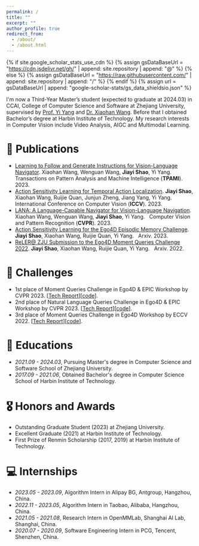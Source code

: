 ```yaml
---
permalink: /
title: ""
excerpt: ""
author_profile: true
redirect_from: 
  - /about/
  - /about.html
---
```


{% if site.google_scholar_stats_use_cdn %}
{% assign gsDataBaseUrl = "https://cdn.jsdelivr.net/gh/" | append: site.repository | append: "@" %}
{% else %}
{% assign gsDataBaseUrl = "https://raw.githubusercontent.com/" | append: site.repository | append: "/" %}
{% endif %}
{% assign url = gsDataBaseUrl | append: "google-scholar-stats/gs_data_shieldsio.json" %}

<span class='anchor' id='about-me'></span>

I'm now a Third-Year Master’s student (expected to graduate at 2024.03) in CCAI, College of Computer Science and Software at Zhejiang University, supervised by [Prof. Yi Yang](https://scholar.google.com/citations?user=RMSuNFwAAAAJ&hl=zh-CN) and [Dr. Xiaohan Wang](https://scholar.google.com/citations?user=iGA10XoAAAAJ&hl=zh-CN). Before that I obtained Bachelor’s degree at Harbin Institute of Technology. My research interests in Computer Vision include Video Analysis, AIGC and Multimodal Learning.


# 📝 Publications 

- [Learning to Follow and Generate Instructions for Vision-Language Navigator](https://ieeexplore.ieee.org/abstract/document/10359152/). Xiaohan Wang, Wenguan Wang, **Jiayi Shao**, Yi Yang. &nbsp; Transactions on Pattern Analysis and Machine Intelligence (**TPAMI**). 2023.
- [Action Sensitivity Learning for Temporal Action Localization](https://openaccess.thecvf.com/content/ICCV2023/papers/Shao_Action_Sensitivity_Learning_for_Temporal_Action_Localization_ICCV_2023_paper.pdf). **Jiayi Shao**, Xiaohan Wang, Ruijie Quan, Junjun Zheng, Jiang Yang, Yi Yang. &nbsp; International Conference on Computer Vision (**ICCV**). 2023.
- [LANA: A Language-Capable Navigator for Vision-Language Navigation](https://openaccess.thecvf.com/content/CVPR2023/papers/Wang_LANA_A_Language-Capable_Navigator_for_Instruction_Following_and_Generation_CVPR_2023_paper.pdf). Xiaohan Wang, Wenguan Wang, **Jiayi Shao**, Yi Yang. &nbsp; Computer Vision and Pattern Recognition (**CVPR**). 2023.
- [Action Sensitivity Learning for the Ego4D Episodic Memory Challenge](https://arxiv.org/abs/2306.09172). **Jiayi Shao**, Xiaohan Wang, Ruijie Quan, Yi Yang. &nbsp; Arxiv. 2023.
- [ReLER@ ZJU Submission to the Ego4D Moment Queries Challenge 2022](https://arxiv.org/abs/2211.09558). **Jiayi Shao**, Xiaohan Wang, Ruijie Quan, Yi Yang. &nbsp; Arxiv. 2022.

# 💬 Challenges
- 1st place of Moment Queries Challenge in Ego4D & EPIC Workshop by CVPR 2023. [[Tech Report](https://arxiv.org/abs/2306.09172)][[code](https://github.com/JonnyS1226/ego4d_asl)].
- 2nd place of Natural Language Queries Challenge in Ego4D & EPIC Workshop by CVPR 2023. [[Tech Report](https://arxiv.org/abs/2306.09172)][[code](https://github.com/JonnyS1226/ego4d_asl)].
- 3rd place of Moment Queries Challenge in Ego4D Workshop by ECCV 2022. [[Tech Report](https://arxiv.org/abs/2211.09558)][[code](https://github.com/JonnyS1226/Ego4d_mq_3rd_solution)].

# 📖 Educations
- *2021.09 - 2024.03*, Pursuing Master's degree in Computer Science and Software School of Zhejiang University.
- *2017.09 - 2021.06*, Obtained Bachelor's degree in Computer Science School of Harbin Institute of Technology. 

# 🎖 Honors and Awards
- Outstanding Graduate Student (2023) at Zhejiang University.
- Excellent Graduate (2021) at Harbin Institute of Technology.
- First Prize of Renmin Scholarship (2017, 2019) at Harbin Institute of Technology.

# 💻 Internships
- *2023.05 - 2023.09*, Algorithm Intern in Alipay BG, Antgroup, Hangzhou, China.
- *2022.11 - 2023.05*, Algorithm Intern in Taobao, Alibaba, Hangzhou, China.
- *2021.05 - 2021.08*, Research Intern in OpenMMLab, Shanghai AI Lab, Shanghai, China.
- *2020.07 - 2020.09*, Software Engineering Intern in PCG, Tencent, Shenzhen, China.

